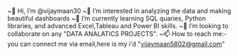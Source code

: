 ~👋 Hi, I’m @vijaymaan30
~👀 I’m interested in analyzing the data and making beautiful dashboards
~🌱 I’m currently learning SQL quaries, Python libraries, and advanced Excel,Tableau and Power BI skills.
~💞️ I’m looking to collaborate on any "DATA ANALATICS PROJECTS".
~📫 How to reach me:- you can connect me via email,here is my i'd "vijaymaan5802@gmail.com"
